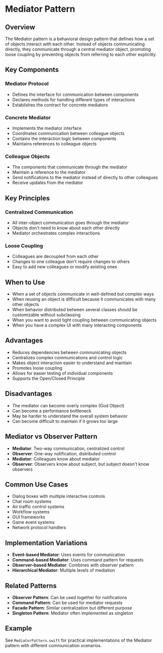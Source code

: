 # Mediator Pattern

## Overview
The Mediator pattern is a behavioral design pattern that defines how a set of objects interact with each other. Instead of objects communicating directly, they communicate through a central mediator object, promoting loose coupling by preventing objects from referring to each other explicitly.

## Key Components

### Mediator Protocol
- Defines the interface for communication between components
- Declares methods for handling different types of interactions
- Establishes the contract for concrete mediators

### Concrete Mediator
- Implements the mediator interface
- Coordinates communication between colleague objects
- Contains the interaction logic between components
- Maintains references to colleague objects

### Colleague Objects
- The components that communicate through the mediator
- Maintain a reference to the mediator
- Send notifications to the mediator instead of directly to other colleagues
- Receive updates from the mediator

## Key Principles

### Centralized Communication
- All inter-object communication goes through the mediator
- Objects don't need to know about each other directly
- Mediator orchestrates complex interactions

### Loose Coupling
- Colleagues are decoupled from each other
- Changes to one colleague don't require changes to others
- Easy to add new colleagues or modify existing ones

## When to Use
- When a set of objects communicate in well-defined but complex ways
- When reusing an object is difficult because it communicates with many other objects
- When behavior distributed between several classes should be customizable without subclassing
- When you want to avoid tight coupling between communicating objects
- When you have a complex UI with many interacting components

## Advantages
- Reduces dependencies between communicating objects
- Centralizes complex communications and control logic
- Makes object interaction easier to understand and maintain
- Promotes loose coupling
- Allows for easier testing of individual components
- Supports the Open/Closed Principle

## Disadvantages
- The mediator can become overly complex (God Object)
- Can become a performance bottleneck
- May be harder to understand the overall system behavior
- Can become difficult to maintain if it grows too large

## Mediator vs Observer Pattern
- **Mediator**: Two-way communication, centralized control
- **Observer**: One-way notification, distributed control
- **Mediator**: Colleagues know about mediator
- **Observer**: Observers know about subject, but subject doesn't know observers

## Common Use Cases
- Dialog boxes with multiple interactive controls
- Chat room systems
- Air traffic control systems
- Workflow systems
- GUI frameworks
- Game event systems
- Network protocol handlers

## Implementation Variations
- **Event-based Mediator**: Uses events for communication
- **Command-based Mediator**: Uses command pattern for requests
- **Observer-based Mediator**: Combines with observer pattern
- **Hierarchical Mediator**: Multiple levels of mediation

## Related Patterns
- **Observer Pattern**: Can be used together for notifications
- **Command Pattern**: Can be used for mediator requests
- **Facade Pattern**: Similar centralization but different purpose
- **Singleton Pattern**: Mediator often implemented as singleton

## Example
See `MediatorPattern.swift` for practical implementations of the Mediator pattern with different communication scenarios.